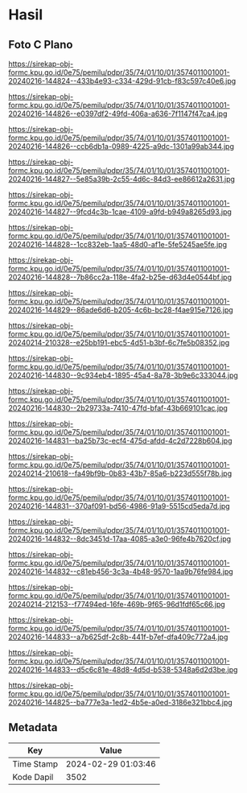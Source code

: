 # Hasil

## Foto C Plano

https://sirekap-obj-formc.kpu.go.id/0e75/pemilu/pdpr/35/74/01/10/01/3574011001001-20240216-144824--433b4e93-c334-429d-91cb-f83c597c40e6.jpg

https://sirekap-obj-formc.kpu.go.id/0e75/pemilu/pdpr/35/74/01/10/01/3574011001001-20240216-144826--e0397df2-49fd-406a-a636-7f1147f47ca4.jpg

https://sirekap-obj-formc.kpu.go.id/0e75/pemilu/pdpr/35/74/01/10/01/3574011001001-20240216-144826--ccb6db1a-0989-4225-a9dc-1301a99ab344.jpg

https://sirekap-obj-formc.kpu.go.id/0e75/pemilu/pdpr/35/74/01/10/01/3574011001001-20240216-144827--5e85a39b-2c55-4d6c-84d3-ee86612a2631.jpg

https://sirekap-obj-formc.kpu.go.id/0e75/pemilu/pdpr/35/74/01/10/01/3574011001001-20240216-144827--9fcd4c3b-1cae-4109-a9fd-b949a8265d93.jpg

https://sirekap-obj-formc.kpu.go.id/0e75/pemilu/pdpr/35/74/01/10/01/3574011001001-20240216-144828--1cc832eb-1aa5-48d0-af1e-5fe5245ae5fe.jpg

https://sirekap-obj-formc.kpu.go.id/0e75/pemilu/pdpr/35/74/01/10/01/3574011001001-20240216-144828--7b86cc2a-118e-4fa2-b25e-d63d4e0544bf.jpg

https://sirekap-obj-formc.kpu.go.id/0e75/pemilu/pdpr/35/74/01/10/01/3574011001001-20240216-144829--86ade6d6-b205-4c6b-bc28-f4ae915e7126.jpg

https://sirekap-obj-formc.kpu.go.id/0e75/pemilu/pdpr/35/74/01/10/01/3574011001001-20240214-210328--e25bb191-ebc5-4d51-b3bf-6c7fe5b08352.jpg

https://sirekap-obj-formc.kpu.go.id/0e75/pemilu/pdpr/35/74/01/10/01/3574011001001-20240216-144830--9c934eb4-1895-45a4-8a78-3b9e6c333044.jpg

https://sirekap-obj-formc.kpu.go.id/0e75/pemilu/pdpr/35/74/01/10/01/3574011001001-20240216-144830--2b29733a-7410-47fd-bfaf-43b669101cac.jpg

https://sirekap-obj-formc.kpu.go.id/0e75/pemilu/pdpr/35/74/01/10/01/3574011001001-20240216-144831--ba25b73c-ecf4-475d-afdd-4c2d7228b604.jpg

https://sirekap-obj-formc.kpu.go.id/0e75/pemilu/pdpr/35/74/01/10/01/3574011001001-20240214-210618--fa49bf9b-0b83-43b7-85a6-b223d555f78b.jpg

https://sirekap-obj-formc.kpu.go.id/0e75/pemilu/pdpr/35/74/01/10/01/3574011001001-20240216-144831--370af091-bd56-4986-91a9-5515cd5eda7d.jpg

https://sirekap-obj-formc.kpu.go.id/0e75/pemilu/pdpr/35/74/01/10/01/3574011001001-20240216-144832--8dc3451d-17aa-4085-a3e0-96fe4b7620cf.jpg

https://sirekap-obj-formc.kpu.go.id/0e75/pemilu/pdpr/35/74/01/10/01/3574011001001-20240216-144832--c81eb456-3c3a-4b48-9570-1aa9b76fe984.jpg

https://sirekap-obj-formc.kpu.go.id/0e75/pemilu/pdpr/35/74/01/10/01/3574011001001-20240214-212153--f77494ed-16fe-469b-9f65-96d1fdf65c66.jpg

https://sirekap-obj-formc.kpu.go.id/0e75/pemilu/pdpr/35/74/01/10/01/3574011001001-20240216-144833--a7b625df-2c8b-441f-b7ef-dfa409c772a4.jpg

https://sirekap-obj-formc.kpu.go.id/0e75/pemilu/pdpr/35/74/01/10/01/3574011001001-20240216-144833--d5c6c81e-48d8-4d5d-b538-5348a6d2d3be.jpg

https://sirekap-obj-formc.kpu.go.id/0e75/pemilu/pdpr/35/74/01/10/01/3574011001001-20240216-144825--ba777e3a-1ed2-4b5e-a0ed-3186e321bbc4.jpg


## Metadata

| Key        | Value               |
| ---------- | ------------------- |
| Time Stamp | 2024-02-29 01:03:46 |
| Kode Dapil | 3502                |



